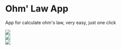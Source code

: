 # Ohm' Law App

App for calculate ohm's law, very easy, just one click


<img src="https://raw.githubusercontent.com/jalmx89/ohm-law-app/master/screenshot/device-2017-08-19-002104.png" heigth = "50%"> <br>
<img src="https://raw.githubusercontent.com/jalmx89/ohm-law-app/master/screenshot/device-2017-08-19-002124.png" heigth = "50%"> <br>
<img src="https://raw.githubusercontent.com/jalmx89/ohm-law-app/master/screenshot/device-2017-08-19-002158.png" heigth = "50%"> <br>

